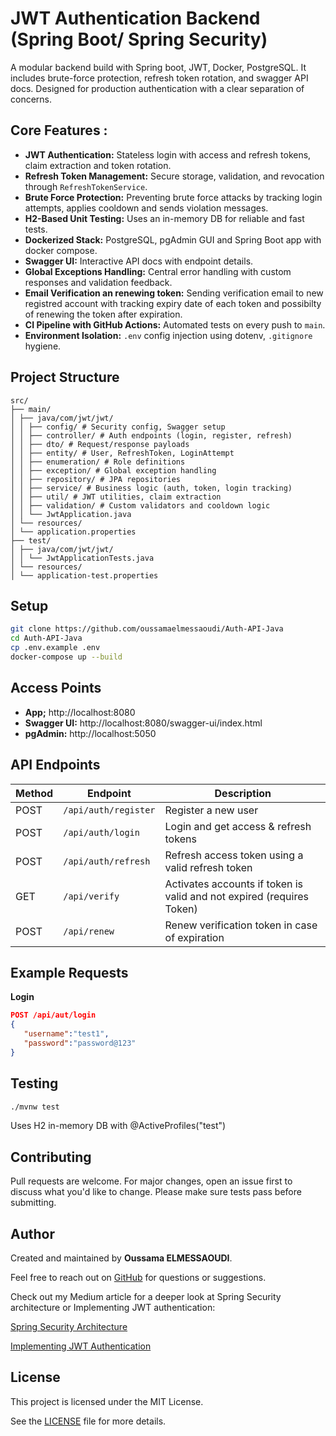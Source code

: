 # JWT Authentication Backend (Spring Boot/ Spring Security)

A modular backend build with Spring boot, JWT, Docker, PostgreSQL.
It includes brute-force protection, refresh token rotation, and  swagger API docs.
Designed for production authentication with a clear separation of concerns.

## Core Features :
- **JWT Authentication:** Stateless login with access and refresh tokens, claim extraction and token rotation.
- **Refresh Token Management:** Secure storage, validation, and revocation through `RefreshTokenService`.
- **Brute Force Protection:** Preventing brute force attacks by tracking login attempts, applies cooldown and sends violation messages.
- **H2-Based Unit Testing:** Uses an in-memory DB for reliable and fast tests.
- **Dockerized Stack:** PostgreSQL, pgAdmin GUI and Spring Boot app with docker compose.
- **Swagger UI:** Interactive API docs with endpoint details.
- **Global Exceptions Handling:** Central error handling with custom responses and validation feedback.
- **Email Verification an renewing token:** Sending verification email to new registred account with tracking expiry date of each token and possibilty of renewing the token after expiration.
- **CI Pipeline with GitHub Actions:** Automated tests on every push to `main`.
- **Environment Isolation:** `.env` config injection using dotenv, `.gitignore` hygiene.


## Project Structure
```text
src/
├── main/
│ ├── java/com/jwt/jwt/
│ │ ├── config/ # Security config, Swagger setup
│ │ ├── controller/ # Auth endpoints (login, register, refresh)
│ │ ├── dto/ # Request/response payloads
│ │ ├── entity/ # User, RefreshToken, LoginAttempt
│ │ ├── enumeration/ # Role definitions
│ │ ├── exception/ # Global exception handling
│ │ ├── repository/ # JPA repositories
│ │ ├── service/ # Business logic (auth, token, login tracking)
│ │ ├── util/ # JWT utilities, claim extraction
│ │ ├── validation/ # Custom validators and cooldown logic
│ │ └── JwtApplication.java
│ └── resources/
│ └── application.properties
├── test/
│ ├── java/com/jwt/jwt/
│ │ └── JwtApplicationTests.java
│ └── resources/
│ └── application-test.properties
```

## Setup 
```bash
git clone https://github.com/oussamaelmessaoudi/Auth-API-Java
cd Auth-API-Java
cp .env.example .env
docker-compose up --build
```

## Access Points
- **App;** http://localhost:8080
- **Swagger UI:** http://localhost:8080/swagger-ui/index.html
- **pgAdmin:** http://localhost:5050

## API Endpoints

| Method | Endpoint                  | Description |
|--------|---------------------------|-------------|
| POST   | `/api/auth/register`      | Register a new user |
| POST   | `/api/auth/login`         | Login and get access & refresh tokens |
| POST   | `/api/auth/refresh`       | Refresh access token using a valid refresh token |
| GET    | `/api/verify`             | Activates accounts if token is valid and not expired (requires Token) |
| POST   | `/api/renew`              | Renew verification token in case of expiration |


## Example Requests 


**Login**
```json
POST /api/aut/login
{
   "username":"test1",
   "password":"password@123"
}
```

## Testing
```bash
./mvnw test
```

Uses H2 in-memory DB with @ActiveProfiles("test")

## Contributing
Pull requests are welcome.
For major changes, open an issue first to discuss what you'd like to change.
Please make sure tests pass before submitting.

## Author
Created and maintained by **Oussama ELMESSAOUDI**.

Feel free to reach out on [GitHub](https://github.com/oussamaelmessaoudi) for questions or suggestions.

Check out my Medium article for a deeper look at Spring Security architecture or Implementing JWT authentication:

[Spring Security Architecture](https://medium.com/@oussamaelmessaoudi17)

[Implementing JWT Authentication](https://medium.com/@oussamaelmessaoudi17)

## License 
This project is licensed under the MIT License.

See the [LICENSE](LICENSE) file for more details.


